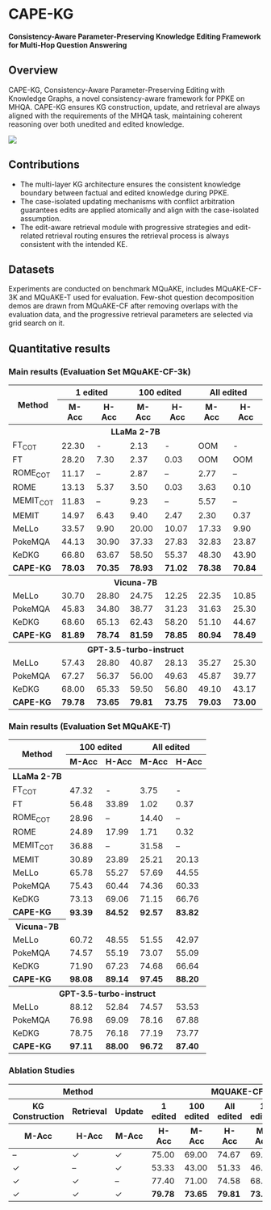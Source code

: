 # CAPE-KG
**Consistency-Aware Parameter-Preserving Knowledge Editing Framework for Multi-Hop Question Answering**
## Overview
CAPE-KG, Consistency-Aware Parameter-Preserving Editing with Knowledge Graphs, a novel consistency-aware framework for PPKE on MHQA. CAPE-KG ensures KG construction, update, and retrieval are always aligned with the requirements of the MHQA task, maintaining coherent reasoning over both unedited and edited knowledge.

![](README/method%20graph.png)


## Contributions
* The multi-layer KG architecture ensures the consistent knowledge boundary between factual and edited knowledge during PPKE.
* The case-isolated updating mechanisms with conflict arbitration guarantees edits are applied atomically and align with the case-isolated assumption.
* The edit-aware retrieval module with progressive strategies and edit-related retrieval routing ensures the retrieval process is always consistent with the intended KE.

## Datasets
Experiments are conducted on benchmark MQuAKE, includes MQuAKE-CF-3K and MQuAKE-T used for evaluation. Few-shot question decomposition demos are drawn from MQuAKE-CF after removing overlaps with the evaluation data, and the progressive retrieval
parameters are selected via grid search on it.

## Quantitative results
### Main results (Evaluation Set MQuAKE-CF-3k)

<table>
  <thead>
    <tr>
      <th rowspan="2">Method</th>
      <th colspan="2">1 edited</th>
      <th colspan="2">100 edited</th>
      <th colspan="2">All edited</th>
    </tr>
    <tr>
      <th>M-Acc<th>H-Acc
      <th>M-Acc<th>H-Acc
      <th>M-Acc<th>H-Acc
    </tr>
  </thead>
  <tbody>
    <tr>
      <th colspan="7" style="text-align:center;">LLaMa 2-7B</th>
    </tr>
    <tr>
      <td>FT<sub>COT
      <td>22.30<td>-
      <td>2.13<td>-
      <td>OOM<td>-
    </tr>
    <tr>
      <td>FT</td>
      <td>28.20<td>7.30
      <td>2.37<td>0.03
      <td>OOM<td>OOM
    </tr>
    <tr>
      <td>ROME<sub>COT
      <td>11.17<td>–
      <td>2.87<td>–
      <td>2.77<td>–
    </tr>
    <tr>
      <td>ROME</td>
      <td>13.13<td>5.37
      <td>3.50<td>0.03
      <td>3.63<td>0.10
    </tr>
    <tr>
      <td>MEMIT<sub>COT
      <td>11.83<td>–
      <td>9.23<td>–
      <td>5.57<td>–
    </tr>
    <tr>
      <td>MEMIT</td>
      <td>14.97<td>6.43
      <td>9.40<td>2.47
      <td>2.30<td>0.37
    </tr>
    <tr>
      <td>MeLLo</td>
      <td>33.57<td>9.90
      <td>20.00<td>10.07
      <td>17.33<td>9.90
    </tr>
    <tr>
      <td>PokeMQA</td>
      <td>44.13<td>30.90
      <td>37.33<td>27.83
      <td>32.83<td>23.87
    </tr>
    <tr>
      <td>KeDKG</td>
      <td>66.80<td>63.67
      <td>58.50<td>55.37
      <td>48.30<td>43.90
    </tr>
    <tr>
      <td><strong>CAPE-KG
      <td><strong>78.03<td><strong>70.35
      <td><strong>78.93<td><strong>71.02
      <td><strong>78.38<td><strong>70.84
    </tr>


 <tr>
      <th colspan="7" style="text-align:center;">Vicuna-7B</th>
    </tr>
    <tr>
      <td>MeLLo</td>
      <td>30.70<td>28.80
      <td>24.75<td>12.25
      <td>22.35<td>10.85
    </tr>
    <tr>
      <td>PokeMQA</td>
      <td>45.83<td>34.80
      <td>38.77<td>31.23
      <td>31.63<td>25.30
    </tr>
    <tr>
      <td>KeDKG</td>
      <td>68.60<td>65.13
      <td>62.43<td>58.20
      <td>51.10<td>44.67
    </tr>
    <tr>
      <td><strong>CAPE-KG
      <td><strong>81.89<td><strong>78.74
      <td><strong>81.59<td><strong>78.85
      <td><strong>80.94<td><strong>78.49
    </tr>



 <tr>
      <th colspan="7" style="text-align:center;">GPT-3.5-turbo-instruct</th>
    </tr>
    <tr>
      <td>MeLLo</td>
      <td>57.43<td>28.80
      <td>40.87<td>28.13
      <td>35.27<td>25.30
    </tr>
    <tr>
      <td>PokeMQA</td>
      <td>67.27<td>56.37
      <td>56.00<td>49.63
      <td>45.87<td>39.77
    </tr>
    <tr>
      <td>KeDKG</td>
      <td>68.00<td>65.33
      <td>59.50<td>56.80
      <td>49.10<td>43.17
    </tr>
    <tr>
      <td><strong>CAPE-KG
      <td><strong>79.78<td><strong>73.65
      <td><strong>79.81<td><strong>73.75
      <td><strong>79.03<td><strong>73.00
    </tr>
  </tbody>
</table>

### Main results (Evaluation Set MQuAKE-T)
<table>
  <thead>
    <tr>
      <th rowspan="2">Method</th>
      <th colspan="2">100 edited</th>
      <th colspan="2">All edited</th>
    </tr>
    <tr>
      <th>M-Acc<th>H-Acc
      <th>M-Acc<th>H-Acc
    </tr>
  </thead>
  <tbody>
    <tr>
      <th colspan=“5” style="text-align:center;">LLaMa 2-7B</th>
    </tr>
    <tr>
      <td>FT<sub>COT
      <td>47.32<td>-
      <td>3.75<td>-
    </tr>
    <tr>
      <td>FT</td>
      <td>56.48<td>33.89
      <td>1.02<td>0.37
    </tr>
    <tr>
      <td>ROME<sub>COT
      <td>28.96<td>–
      <td>14.40<td>–
    </tr>
    <tr>
      <td>ROME</td>
      <td>24.89<td>17.99
      <td>1.71<td>0.32
    </tr>
    <tr>
      <td>MEMIT<sub>COT
      <td>36.88<td>–
      <td>31.58<td>–
    </tr>
    <tr>
      <td>MEMIT</td>
      <td>30.89<td>23.89
      <td>25.21<td>20.13
    </tr>
    <tr>
      <td>MeLLo</td>
      <td>65.78<td>55.27
      <td>57.69<td>44.55
    </tr>
    <tr>
      <td>PokeMQA</td>
      <td>75.43<td>60.44
      <td>74.36<td>60.33
    </tr>
    <tr>
      <td>KeDKG</td>
      <td>73.13<td>69.06
      <td>71.15<td>66.76
    </tr>
    <tr>
      <td><strong>CAPE-KG
      <td><strong>93.39<td><strong>84.52
      <td><strong>92.57<td><strong>83.82
    </tr>


 <tr>
      <th colspan=“5” style="text-align:center;">Vicuna-7B</th>
    </tr>
    <tr>
      <td>MeLLo</td>
      <td>60.72<td>48.55
      <td>51.55<td>42.97
    </tr>
    <tr>
      <td>PokeMQA</td>
      <td>74.57<td>55.19
      <td>73.07<td>55.09
    </tr>
    <tr>
      <td>KeDKG</td>
      <td>71.90<td>67.23
      <td>74.68<td>66.64
    </tr>
    <tr>
      <td><strong>CAPE-KG
      <td><strong>98.08<td><strong>89.14
      <td><strong>97.45<td><strong>88.20
    </tr>

 <tr>
       <th colspan="7" style="text-align:center;">GPT-3.5-turbo-instruct</th>    <tr>
      <td>MeLLo</td>
      <td>88.12<td>52.84
      <td>74.57<td>53.53
    </tr>
    <tr>
      <td>PokeMQA</td>
      <td>76.98<td>69.09
      <td>78.16<td>67.88
    </tr>
    <tr>
      <td>KeDKG</td>
      <td>78.75<td>76.18
      <td>77.19<td>73.77
    </tr>
    <tr>
      <td><strong>CAPE-KG
      <td><strong>97.11<td><strong>88.00
      <td><strong>96.72<td><strong>87.40
    </tr>
  </tbody>
</table>


### Ablation Studies

<table>
  <thead>
    <tr>
      <th colspan="3">Method</th>
      <th colspan="6">MQUAKE-CF-3K</th>
      <th colspan="4">MQUAKE-CF-T</th>
    </tr>
    <tr>
      <th rowspan=“2”>KG Construction</th>
      <th rowspan=“2”>Retrieval</th>
      <th rowspan=“2”>Update</th>
      <th colspan=“1”>1 edited</th>
      <th colspan=“1”>100 edited</th>
      <th colspan=“1”>All edited</th>
      <th colspan=“1”>1 edited</th>
      <th colspan=“1”>All edited</th>
    </tr>
    <tr>
      <th>M-Acc<th>H-Acc
      <th>M-Acc<th>H-Acc
      <th>M-Acc<th>H-Acc
      <th>M-Acc<th>H-Acc
      <th>M-Acc<th>H-Acc
      <th>M-Acc<th>H-Acc
    </tr>
  </thead>
  <tbody>
    <tr>
      <td>–<td>✓<td>✓
      <td>75.00<td>69.00
      <td>74.67<td>69.04
      <td>75.67<td>69.00
      <td>96.00<td>86.60
      <td>95.80<td>86.60
    </tr>
    <tr>
      <td>✓<td>–<td>✓
      <td>53.33<td>43.00
      <td>51.33<td>46.67
      <td>51.93<td>46.00
      <td>87.33<td>81.67
      <td>87.67<td>82.00
    </tr>
    <tr>
      <td>✓<td>✓<td>–
      <td>77.40<td>71.00</td>
      <td>74.58<td>68.14</td>
      <td>74.29<td>68.10</td>
      <td>96.60<td>87.10</td>
      <td>94.35<td>85.60</td>
    </tr>
    <tr>
      <td>✓<td>✓<td>✓
      <td><strong>79.78<td><strong>73.65
      <td><strong>79.81<td><strong>73.75</strong>
      <td><strong>79.03<td><strong>73.00</strong>
      <td><strong>97.11<td><strong>88.00</strong>
      <td><strong>96.72<td><strong>87.40</strong>
    </tr>
  </tbody>
</table>

